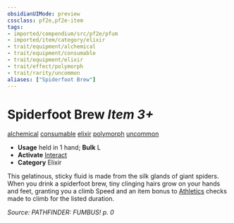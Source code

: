 ```yaml
---
obsidianUIMode: preview
cssclass: pf2e,pf2e-item
tags:
- imported/compendium/src/pf2e/pfum
- imported/item/category/elixir
- trait/equipment/alchemical
- trait/equipment/consumable
- trait/equipment/elixir
- trait/effect/polymorph
- trait/rarity/uncommon
aliases: ["Spiderfoot Brew"]
---
```

# Spiderfoot Brew *Item 3+*  
[alchemical](alchemical.md)  [consumable](consumable.md)  [elixir](elixir.md)  [polymorph](polymorph.md)  [uncommon](uncommon.md)  

- **Usage** held in 1 hand; **Bulk** L
- **Activate** [Interact](interact.md)
- **Category** Elixir

This gelatinous, sticky fluid is made from the silk glands of giant spiders. When you drink a spiderfoot brew, tiny clinging hairs grow on your hands and feet, granting you a climb Speed and an item bonus to [Athletics](../../skills.md#Athletics) checks made to climb for the listed duration.

*Source: PATHFINDER: FUMBUS! p. 0*